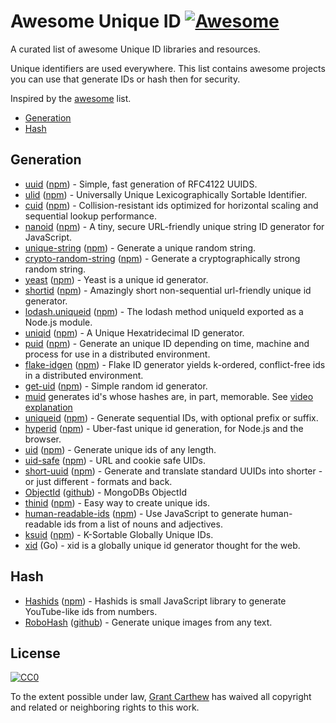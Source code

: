 # Awesome Unique ID [![Awesome](https://cdn.rawgit.com/sindresorhus/awesome/d7305f38d29fed78fa85652e3a63e154dd8e8829/media/badge.svg)](https://github.com/sindresorhus/awesome)
A curated list of awesome Unique ID libraries and resources.

Unique identifiers are used everywhere. This list contains awesome projects you can use that generate IDs or hash then for security.

Inspired by the [awesome](https://github.com/sindresorhus/awesome) list.

* [Generation](#generation)
* [Hash](#hash)

## Generation


* [uuid](https://github.com/kelektiv/node-uuid) ([npm](https://www.npmjs.com/package/uuid)) - Simple, fast generation of RFC4122 UUIDS.
* [ulid](https://github.com/ulid) ([npm](https://www.npmjs.com/package/ulid)) - Universally Unique Lexicographically Sortable Identifier.
* [cuid](https://github.com/ericelliott/cuid) ([npm](https://www.npmjs.com/package/cuid)) - Collision-resistant ids optimized for horizontal scaling and sequential lookup performance.
* [nanoid](https://github.com/ai/nanoid) ([npm](https://www.npmjs.com/package/nanoid)) - A tiny, secure URL-friendly unique string ID generator for JavaScript.
* [unique-string](https://github.com/sindresorhus/unique-string) ([npm](https://www.npmjs.com/package/unique-string)) - Generate a unique random string.
* [crypto-random-string](https://github.com/sindresorhus/crypto-random-string) ([npm](https://www.npmjs.com/package/crypto-random-string)) - Generate a cryptographically strong random string.
* [yeast](https://github.com/unshiftio/yeast) ([npm](https://www.npmjs.com/package/yeast)) - Yeast is a unique id generator.
* [shortid](https://github.com/dylang/shortid) ([npm](https://www.npmjs.com/package/shortid)) - Amazingly short non-sequential url-friendly unique id generator.
* [lodash.uniqueid](https://github.com/lodash/lodash) ([npm](https://www.npmjs.com/package/lodash.uniqueid)) - The lodash method uniqueId exported as a Node.js module.
* [uniqid](https://github.com/adamhalasz/uniqid) ([npm](https://www.npmjs.com/package/uniqid)) - A Unique Hexatridecimal ID generator.
* [puid](https://github.com/pid/puid) ([npm](https://www.npmjs.com/package/puid)) - Generate an unique ID depending on time, machine and process for use in a distributed environment.
* [flake-idgen](https://github.com/T-PWK/flake-idgen) ([npm](https://www.npmjs.com/package/flake-idgen)) - Flake ID generator yields k-ordered, conflict-free ids in a distributed environment.
* [get-uid](https://github.com/dfcreative/get-uid) ([npm](https://www.npmjs.com/package/get-uid)) - Simple random id generator.
* [muid](https://github.com/microprediction/muid) generates id's whose hashes are, in part, memorable. See [video explanation](https://vimeo.com/397352413)
* [uniqueid](https://github.com/jonschlinkert/uniqueid) ([npm](https://www.npmjs.com/package/uniqueid)) - Generate sequential IDs, with optional prefix or suffix.
* [hyperid](https://github.com/mcollina/hyperid) ([npm](https://www.npmjs.com/package/hyperid)) - Uber-fast unique id generation, for Node.js and the browser.
* [uid](https://github.com/MatthewMueller/uid) ([npm](https://www.npmjs.com/package/uid)) - Generate unique ids of any length.
* [uid-safe](https://github.com/crypto-utils/uid-safe) ([npm](https://www.npmjs.com/package/uid-safe)) - URL and cookie safe UIDs.
* [short-uuid](https://github.com/oculus42/short-uuid) ([npm](https://www.npmjs.com/package/short-uuid)) - Generate and translate standard UUIDs into shorter - or just different - formats and back.
* [ObjectId](https://docs.mongodb.com/manual/reference/method/ObjectId/) ([github](https://github.com/mongodb/js-bson/blob/1.0-branch/lib/bson/objectid.js)) - MongoDBs ObjectId
* [thinid](https://github.com/cuongw/thinid) ([npm](https://www.npmjs.com/package/thinid)) - Easy way to create unique ids.
* [human-readable-ids](https://git.coolaj86.com/coolaj86/human-readable-ids.js.git) ([npm](https://www.npmjs.com/package/human-readable-ids)) - Use JavaScript to generate human-readable ids from a list of nouns and adjectives.
* [ksuid](https://github.com/segmentio/ksuid) ([npm](https://www.npmjs.com/package/ksuid)) - K-Sortable Globally Unique IDs.
* [xid](https://github.com/rs/xid) (Go) - xid is a globally unique id generator thought for the web.



## Hash

* [Hashids](https://github.com/ivanakimov/hashids.js) ([npm](https://www.npmjs.com/package/hashids)) - Hashids is small JavaScript library to generate YouTube-like ids from numbers.
* [RoboHash](https://robohash.org/) ([github](https://github.com/e1ven/Robohash)) - Generate unique images from any text.

## License

[![CC0](http://mirrors.creativecommons.org/presskit/buttons/88x31/svg/cc-zero.svg)](https://creativecommons.org/publicdomain/zero/1.0/)

To the extent possible under law, [Grant Carthew](https://github.com/grantcarthew) has waived all copyright and related or neighboring rights to this work.
